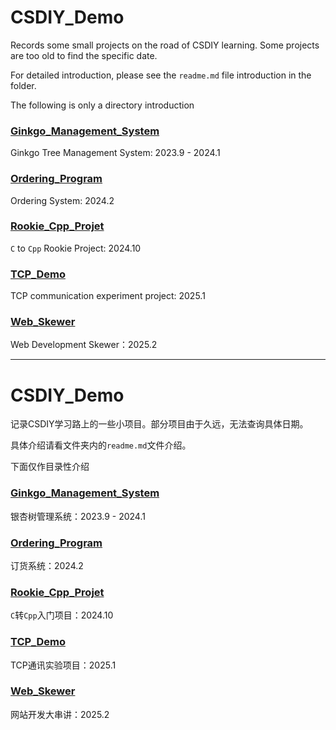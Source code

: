 # CSDIY_Demo

Records some small projects on the road of CSDIY learning. Some projects are too old to find the specific date.

For detailed introduction, please see the `readme.md` file introduction in the folder.

The following is only a directory introduction

### [Ginkgo_Management_System](https://github.com/Rain0832/CSDIY_Demo/tree/main/Ginkgo_Management_System)

Ginkgo Tree Management System: 2023.9 - 2024.1

### [Ordering_Program](https://github.com/Rain0832/CSDIY_Demo/tree/main/Ordering_Program)

Ordering System: 2024.2

### [Rookie_Cpp_Projet](https://github.com/Rain0832/CSDIY_Demo/tree/main/Rookie_Cpp_Projet)

`C` to `Cpp` Rookie Project: 2024.10

### [TCP_Demo](https://github.com/Rain0832/CSDIY_Demo/tree/main/TCP_Demo)

TCP communication experiment project: 2025.1

### [Web_Skewer](https://github.com/Rain0832/CSDIY_Demo/tree/main/Web_Skewer)

Web Development Skewer：2025.2

---

# CSDIY_Demo

记录CSDIY学习路上的一些小项目。部分项目由于久远，无法查询具体日期。

具体介绍请看文件夹内的`readme.md`文件介绍。

下面仅作目录性介绍

### [Ginkgo_Management_System](https://github.com/Rain0832/CSDIY_Demo/tree/main/Ginkgo_Management_System)

银杏树管理系统：2023.9 - 2024.1

### [Ordering_Program](https://github.com/Rain0832/CSDIY_Demo/tree/main/Ordering_Program)

订货系统：2024.2

### [Rookie_Cpp_Projet](https://github.com/Rain0832/CSDIY_Demo/tree/main/Rookie_Cpp_Projet)

`C`转`Cpp`入门项目：2024.10

### [TCP_Demo](https://github.com/Rain0832/CSDIY_Demo/tree/main/TCP_Demo)

TCP通讯实验项目：2025.1

### [Web_Skewer](https://github.com/Rain0832/CSDIY_Demo/tree/main/Web_Skewer)

网站开发大串讲：2025.2
